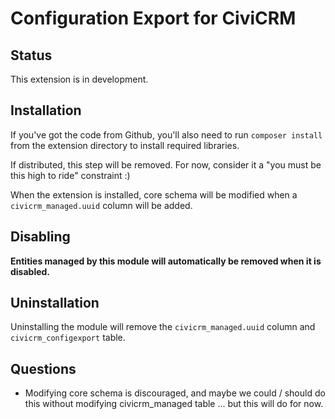 # Configuration Export for CiviCRM

## Status

This extension is in development.

## Installation

If you've got the code from Github, you'll also need to run `composer install` from the extension directory to install required libraries.

If distributed, this step will be removed. For now, consider it a "you must be this high to ride" constraint :)

When the extension is installed, core schema will be modified when a `civicrm_managed.uuid` column will be added.

## Disabling

**Entities managed by this module will automatically be removed when it is disabled.**

## Uninstallation

Uninstalling the module will remove the `civicrm_managed.uuid` column and `civicrm_configexport` table.

## Questions

* Modifying core schema is discouraged, and maybe we could / should do this without modifying civicrm_managed table ... but this will do for now.
